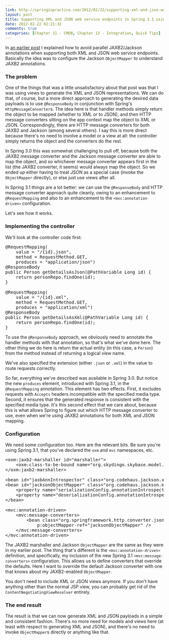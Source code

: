 ```yaml
---
link: http://springinpractice.com/2012/02/22/supporting-xml-and-json-web-service-endpoints-in-spring-3-1-using-responsebody/
layout: post
title: Supporting XML and JSON web service endpoints in Spring 3.1 using @ResponseBody
date: 2012-02-22 02:21:32
comments: true
categories: [Chapter 11 - CMDB, Chapter 13 - Integration, Quick Tips]
---
```

In <a href="http://springinpractice.com/2011/12/06/jackson-json-jaxb2-xml-spring/" title="Configuring Jackson to use JAXB2 annotations with Spring">an earlier post</a> I explained how to avoid parallel JAXB2/Jackson annotations when supporting both XML and JSON web service endpoints. Basically the idea was to configure the Jackson <code>ObjectMapper</code> to understand JAXB2 annotations.

<h3>The problem</h3>

One of the things that was a little unsatisfactory about that post was that I was using views to generate the XML and JSON representations. We can do that, of course, but a more direct approach to generating the desired data payloads is to use <code>@ResponseBody</code> in conjunction with Spring's <code>HttpMessageConverter</code>s. The idea here is that handler methods simply return the object to be mapped (whether to XML or to JSON), and then HTTP message converters sitting on the app context map the object to XML or JSON. Correspondingly, there are HTTP message converters for both JAXB2 and Jackson (among several others). I say this is more direct because there's no need to involve a model or a view at all: the controller simply returns the object and the converters do the rest.

In Spring 3.0 this was somewhat challenging to pull off, because both the JAXB2 message converter and the Jackson message converter are able to map the object, and so whichever message converter appears first in the list (the JAXB2 converter, it seems) would always map the object. So we ended up either having to treat JSON as a special case (invoke the <code>ObjectMapper</code> directly), or else just use views after all.

In Spring 3.1 things are a lot better: we can use the <code>@ResponseBody</code> and HTTP message converter approach quite cleanly, owing to an enhancement to <code>@RequestMapping</code> and also to an enhancement to the <code>&lt;mvc:annotation-driven&gt;</code> configuration.

Let's see how it works.

<h3>Implementing the controller</h3>

We'll look at the controller code first:

<pre>@RequestMapping(
    value = "/{id}.json",
    method = RequestMethod.GET,
    produces = "application/json")
@ResponseBody
public Person getDetailsAsJson(@PathVariable Long id) {
    return personRepo.findOne(id);
}

@RequestMapping(
    value = "/{id}.xml",
    method = RequestMethod.GET,
    produces = "application/xml")
@ResponseBody
public Person getDetailsAsXml(@PathVariable Long id) {
    return personRepo.findOne(id);
}</pre>

To use the <code>@ResponseBody</code> approach, we obviously need to annotate the handler methods with that annotation, so that's what we've done here. The other thing we do here is return the actual entity (in this case, a <code>Person</code>) from the method instead of returning a logical view name.

We've also specified the extension (either <code>.json</code> or <code>.xml</code>) in the value to route requests correctly.

So far, everything we&#039;ve described was available in Spring 3.0. But notice the new <code>produces</code> element, introduced with Spring 3.1, in the <code>@RequestMapping</code> annotation. This element has two effects. First, it excludes requests with <code>Accepts</code> headers incompatible with the specified media type. Second, it ensures that the generated response is consistent with the specified media type. It's this second effect that we care about, because this is what allows Spring to figure out which HTTP message converter to use, even when we're using JAXB2 annotations for both XML and JSON mapping.

<h3>Configuration</h3>

We need some configuration too. Here are the relevant bits. Be sure you're using Spring 3.1, that you've declared the <code>oxm</code> and <code>mvc</code> namespaces, etc.

<pre>&lt;oxm:jaxb2-marshaller id="marshaller"&gt;
    &lt;oxm:class-to-be-bound name="org.skydingo.skybase.model.Person" /&gt;
&lt;/oxm:jaxb2-marshaller&gt;
    
&lt;bean id="jaxbAnnIntrospector" class="org.codehaus.jackson.xc.JaxbAnnotationIntrospector" /&gt;
&lt;bean id="jacksonObjectMapper" class="org.codehaus.jackson.map.ObjectMapper"&gt;
    &lt;property name="serializationConfig.annotationIntrospector" ref="jaxbAnnIntrospector" /&gt;
    &lt;property name="deserializationConfig.annotationIntrospector" ref="jaxbAnnIntrospector" /&gt;
&lt;/bean&gt;

&lt;mvc:annotation-driven&gt;
    &lt;mvc:message-converters&gt;
        &lt;bean class="org.springframework.http.converter.json.MappingJacksonHttpMessageConverter"
            p:objectMapper-ref="jacksonObjectMapper" /&gt;
    &lt;/mvc:message-converters&gt;
&lt;/mvc:annotation-driven&gt;</pre>

The JAXB2 marshaller and Jackson <code>ObjectMapper</code> are the same as they were in my earlier post. The thing that's different is the <code>&lt;mvc:annotation-driven&gt;</code> definition, and specifically, my inclusion of the new Spring 3.1 <code>&lt;mvc:message-converters&gt;</code> configuration. This allows us to define converters that override the defaults. Here I want to override the default Jackson converter with one that knows about my JAXB2-enabled <code>ObjectMapper</code>.

You don't need to include XML or JSON views anymore. If you don't have anything other than the normal JSP view, you can probably get rid of the <code>ContentNegotiatingViewResolver</code> entirely.

<h3>The end result</h3>

The result is that we can now generate XML and JSON payloads in a simple and consistent fashion. There's no more need for models and views here (at least with respect to generating XML and JSON), and there's no need to invoke <code>ObjectMapper</code>s directly or anything like that.
